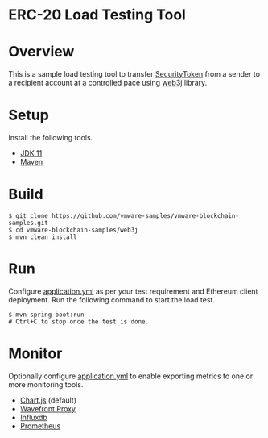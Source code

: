 # ERC-20 Load Testing Tool

# Overview

This is a sample load testing tool to
transfer [SecurityToken](../hardhat/contracts/SecurityToken.sol)
from a sender to a recipient account at a controlled pace
using [web3j](https://github.com/web3j/web3j) library.

# Setup

Install the following tools.

* [JDK 11](https://adoptopenjdk.net/installation.html)
* [Maven](https://maven.apache.org/install.html)

# Build

```shell
$ git clone https://github.com/vmware-samples/vmware-blockchain-samples.git
$ cd vmware-blockchain-samples/web3j
$ mvn clean install
```

# Run

Configure [application.yml](src/main/resources/config/application.yml) as per your test requirement
and Ethereum client deployment. Run the following command to start the load test.

```shell
$ mvn spring-boot:run
# Ctrl+C to stop once the test is done. 
```

# Monitor

Optionally configure [application.yml](./src/main/resources/config/application.yml) to enable
exporting metrics to one or more monitoring tools.

* [Chart.js](https://www.chartjs.org/) (default)
* [Wavefront Proxy](https://hub.docker.com/r/wavefronthq/proxy)
* [Influxdb](https://hub.docker.com/_/influxdb)
* [Prometheus](https://prometheus.io/docs/prometheus/latest/installation/)
